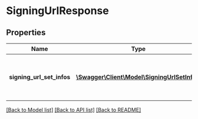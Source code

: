 # SigningUrlResponse

## Properties
Name | Type | Description | Notes
------------ | ------------- | ------------- | -------------
**signing_url_set_infos** | [**\Swagger\Client\Model\SigningUrlSetInfo[]**](SigningUrlSetInfo.md) | An array of urls for signer sets involved in this agreement. | [optional] 

[[Back to Model list]](../README.md#documentation-for-models) [[Back to API list]](../README.md#documentation-for-api-endpoints) [[Back to README]](../README.md)


